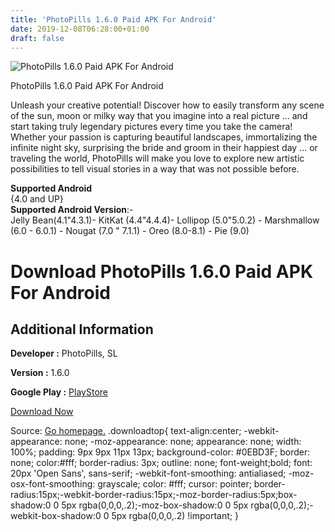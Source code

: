 ```yaml
---
title: 'PhotoPills 1.6.0 Paid APK For Android'
date: 2019-12-08T06:28:00+01:00
draft: false
---
```


![PhotoPills 1.6.0 Paid APK For Android](https://i0.wp.com/apkhome.net/wp-content/uploads/2019/11/PhotoPills-1.6.0-Paid.png "PhotoPills 1.6.0 Paid APK For Android")

  

PhotoPills 1.6.0 Paid APK For Android

Unleash your creative potential! Discover how to easily transform any scene of the sun, moon or milky way that you imagine into a real picture ... and start taking truly legendary pictures every time you take the camera! Whether your passion is capturing beautiful landscapes, immortalizing the infinite night sky, surprising the bride and groom in their happiest day ... or traveling the world, PhotoPills will make you love to explore new artistic possibilities to tell visual stories in a way that was not possible before.

**Supported Android**  
{4.0 and UP}  
**Supported Android Version**:-  
Jelly Bean(4.1"4.3.1)- KitKat (4.4"4.4.4)- Lollipop (5.0"5.0.2) - Marshmallow (6.0 - 6.0.1) - Nougat (7.0 " 7.1.1) - Oreo (8.0-8.1) - Pie (9.0)

Download PhotoPills 1.6.0 Paid APK For Android
==============================================

Additional Information
----------------------

**Developer :** PhotoPills, SL

**Version :** 1.6.0

**Google Play :** [PlayStore](https://play.google.com/store/apps/details?id=com.photopills.android.photopills)

  

[Download Now](https://store4app.co/post/photopills-1-6-0-paid-apk-for-android_1574940860)

  
Source: [Go homepage.](https://store4app.co/post/photopills-1-6-0-paid-apk-for-android_1574940860) .downloadtop{ text-align:center; -webkit-appearance: none; -moz-appearance: none; appearance: none; width: 100%; padding: 9px 9px 11px 13px; background-color: #0EBD3F; border: none; color:#fff; border-radius: 3px; outline: none; font-weight;bold; font: 20px 'Open Sans', sans-serif; -webkit-font-smoothing: antialiased; -moz-osx-font-smoothing: grayscale; color: #fff; cursor: pointer; border-radius:15px;-webkit-border-radius:15px;-moz-border-radius:5px;box-shadow:0 0 5px rgba(0,0,0,.2);-moz-box-shadow:0 0 5px rgba(0,0,0,.2);-webkit-box-shadow:0 0 5px rgba(0,0,0,.2) !important; }